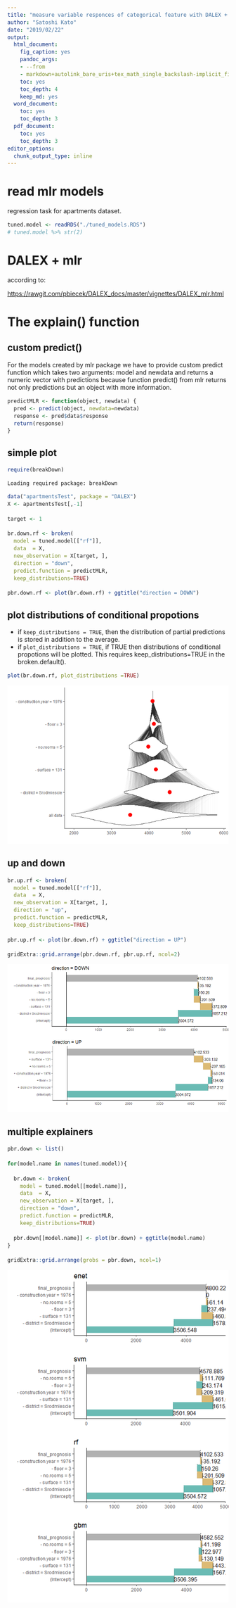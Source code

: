 ```yaml
---
title: "measure variable responces of categorical feature with DALEX + mlr"
author: "Satoshi Kato"
date: "2019/02/22"
output:
  html_document:
    fig_caption: yes
    pandoc_args:
    - --from
    - markdown+autolink_bare_uris+tex_math_single_backslash-implicit_figures
    toc: yes
    toc_depth: 4
    keep_md: yes
  word_document:
    toc: yes
    toc_depth: 3
  pdf_document:
    toc: yes
    toc_depth: 3
editor_options: 
  chunk_output_type: inline
---
```




# read mlr models

regression task for apartments dataset.


```r
tuned.model <- readRDS("./tuned_models.RDS")
# tuned.model %>% str(2)
```

# DALEX + mlr

according to:

https://rawgit.com/pbiecek/DALEX_docs/master/vignettes/DALEX_mlr.html

# The explain() function

## custom predict()

For the models created by mlr package we have to provide custom predict function which takes two arguments: model and newdata and returns a numeric vector with predictions because function predict() from mlr returns not only predictions but an object with more information.


```r
predictMLR <- function(object, newdata) {
  pred <- predict(object, newdata=newdata)
  response <- pred$data$response
  return(response)
}
```

## simple plot


```r
require(breakDown)
```

```
Loading required package: breakDown
```

```r
data("apartmentsTest", package = "DALEX")
X <- apartmentsTest[,-1]

target <- 1

br.down.rf <- broken(
  model = tuned.model[["rf"]], 
  data  = X,
  new_observation = X[target, ], 
  direction = "down",
  predict.function = predictMLR,
  keep_distributions=TRUE)

pbr.down.rf <- plot(br.down.rf) + ggtitle("direction = DOWN")
```
## plot  distributions of conditional propotions

* 	if `keep_distributions = TRUE`, then the distribution of partial predictions is stored in addition to the average.
* 	if `plot_distributions = TRUE`, if TRUE then distributions of conditional propotions will be plotted. This requires keep_distributions=TRUE in the broken.default().



```r
plot(br.down.rf, plot_distributions =TRUE)
```

![](070_singlePrediction_breakDown_files/figure-html/unnamed-chunk-3-1.png)<!-- -->

## up and down


```r
br.up.rf <- broken(
  model = tuned.model[["rf"]], 
  data  = X,
  new_observation = X[target, ], 
  direction = "up",
  predict.function = predictMLR,
  keep_distributions=TRUE)

pbr.up.rf <- plot(br.down.rf) + ggtitle("direction = UP")

gridExtra::grid.arrange(pbr.down.rf, pbr.up.rf, ncol=2)
```

![](070_singlePrediction_breakDown_files/figure-html/unnamed-chunk-4-1.png)<!-- -->


## multiple explainers


```r
pbr.down <- list()

for(model.name in names(tuned.model)){
  
  br.down <- broken(
    model = tuned.model[[model.name]], 
    data  = X,
    new_observation = X[target, ], 
    direction = "down",
    predict.function = predictMLR,
    keep_distributions=TRUE)
  
  pbr.down[[model.name]] <- plot(br.down) + ggtitle(model.name)
}

gridExtra::grid.arrange(grobs = pbr.down, ncol=1)
```

![](070_singlePrediction_breakDown_files/figure-html/unnamed-chunk-5-1.png)<!-- -->

